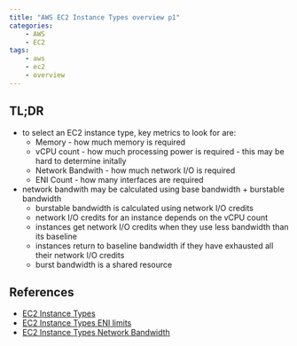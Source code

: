```yaml
---
title: "AWS EC2 Instance Types overview p1"
categories:
    - AWS
    - EC2
tags:
    - aws
    - ec2
    - overview
---
```


## TL;DR
- to select an EC2 instance type, key metrics to look for are:
    - Memory - how much memory is required
    - vCPU count - how much processing power is required - this may be hard to determine initally
    - Network Bandwith - how much network I/O is required
    - ENI Count - how many interfaces are required
- network bandwith may be calculated using base bandwidth + burstable bandwidth
    - burstable bandwidth is calculated using network I/O credits
    - network I/O credits for an instance depends on the vCPU count
    - instances get network I/O credits when they use less bandwidth than its baseline
    - instances return to baseline bandwidth if they have exhausted all their network I/O credits
    - burst bandwidth is a shared resource

## References
- [EC2 Instance Types](https://aws.amazon.com/ec2/instance-types/)
- [EC2 Instance Types ENI limits](https://docs.aws.amazon.com/AWSEC2/latest/UserGuide/using-eni.html)
- [EC2 Instance Types Network Bandwidth](https://docs.aws.amazon.com/AWSEC2/latest/UserGuide/ec2-instance-network-bandwidth.html)